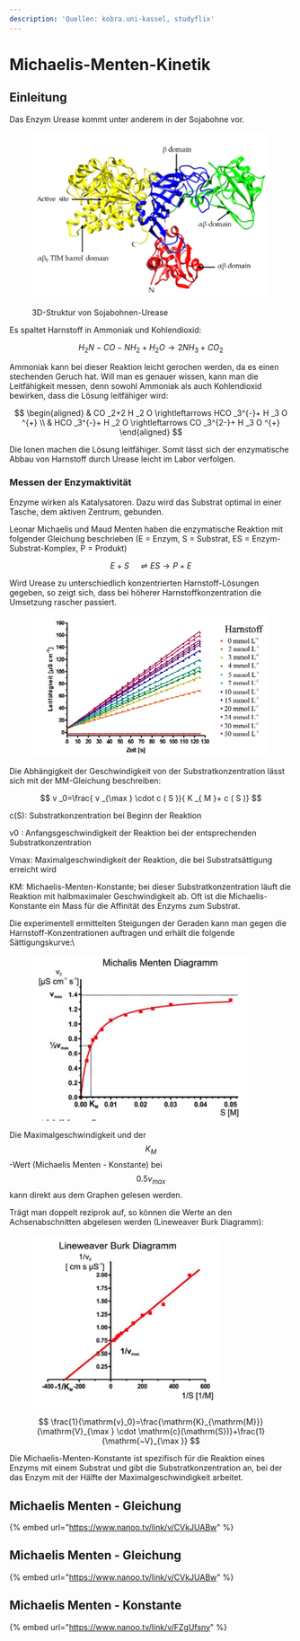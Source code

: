 ```yaml
---
description: 'Quellen: kobra.uni-kassel, studyflix'
---
```


# Michaelis-Menten-Kinetik

## Einleitung

Das Enzym Urease kommt unter anderem in der Sojabohne vor.

<figure><img src="../../.gitbook/assets/image (1).png" alt="" width="563"><figcaption><p>3D-Struktur von Sojabohnen-Urease</p></figcaption></figure>

Es spaltet Harnstoff in Ammoniak und Kohlendioxid:

$$
H _2 N - CO - NH _2+ H _2 O \longrightarrow 2 NH _3+ CO _2
$$

Ammoniak kann bei dieser Reaktion leicht gerochen werden, da es einen stechenden Geruch hat. Will man es genauer wissen, kann man die Leitfähigkeit messen, denn sowohl Ammoniak als auch Kohlendioxid bewirken, dass die Lösung leitfähiger wird:

$$
\begin{aligned}
& CO _2+2 H _2 O \rightleftarrows HCO _3^{-}+ H _3 O ^{+} \\
& HCO _3^{-}+ H _2 O \rightleftarrows CO _3^{2-}+ H _3 O ^{+}
\end{aligned}
$$

Die Ionen machen die Lösung leitfähiger. Somit lässt sich der enzymatische Abbau von Harnstoff durch Urease leicht im Labor verfolgen.&#x20;

### Messen der Enzymaktivität

Enzyme wirken als Katalysatoren. Dazu wird das Substrat optimal in einer Tasche, dem aktiven Zentrum, gebunden.&#x20;

Leonar Michaelis und Maud Menten haben die enzymatische Reaktion mit folgender Gleichung beschrieben (E = Enzym, S = Substrat, ES = Enzym-Substrat-Komplex, P = Produkt)

$$
E + S \quad \rightleftharpoons ES \rightarrow P + E
$$

Wird Urease zu unterschiedlich konzentrierten Harnstoff-Lösungen gegeben, so zeigt sich, dass bei höherer Harnstoffkonzentration die Umsetzung rascher passiert.

<figure><img src="../../.gitbook/assets/image.png" alt=""><figcaption></figcaption></figure>

Die Abhängigkeit der Geschwindigkeit von der Substratkonzentration lässt sich mit der MM-Gleichung beschreiben:

$$
v _0=\frac{ v _{\max } \cdot c ( S )}{ K _{ M }+ c ( S )}
$$

c(S): Substratkonzentration bei Beginn der Reaktion

v0 : Anfangsgeschwindigkeit der Reaktion bei der entsprechenden Substratkonzentration

Vmax: Maximalgeschwindigkeit der Reaktion, die bei Substratsättigung erreicht wird

KM: Michaelis-Menten-Konstante; bei dieser Substratkonzentration läuft die Reaktion mit halbmaximaler Geschwindigkeit ab. Oft ist die Michaelis-Konstante ein Mass für die Affinität des Enzyms zum Substrat.



Die experimentell ermittelten Steigungen der Geraden kann man gegen die Harnstoff-Konzentrationen auftragen und erhält die folgende Sättigungskurve:\


<figure><img src="../../.gitbook/assets/image (164).png" alt="" width="384"><figcaption></figcaption></figure>

Die Maximalgeschwindigkeit und der $$K_M$$-Wert (Michaelis Menten - Konstante) bei $$0.5 v_{max}$$ kann direkt aus dem Graphen gelesen werden.

Trägt man doppelt reziprok auf, so können die Werte an den Achsenabschnitten abgelesen werden (Lineweaver Burk Diagramm):

<figure><img src="../../.gitbook/assets/image (167).png" alt="" width="332"><figcaption></figcaption></figure>

$$
\frac{1}{\mathrm{v}_0}=\frac{\mathrm{K}_{\mathrm{M}}}{\mathrm{V}_{\max } \cdot \mathrm{c}(\mathrm{S})}+\frac{1}{\mathrm{~V}_{\max }}
$$

Die Michaelis-Menten-Konstante ist spezifisch für die Reaktion eines Enzyms mit einem Substrat und gibt die Substratkonzentration an, bei der das Enzym mit der Hälfte der Maximalgeschwindigkeit arbeitet.

## Michaelis Menten - Gleichung

{% embed url="https://www.nanoo.tv/link/v/CVkJUABw" %}

## Michaelis Menten - Gleichung

{% embed url="https://www.nanoo.tv/link/v/CVkJUABw" %}

## Michaelis Menten - Konstante

{% embed url="https://www.nanoo.tv/link/v/FZgUfsny" %}
